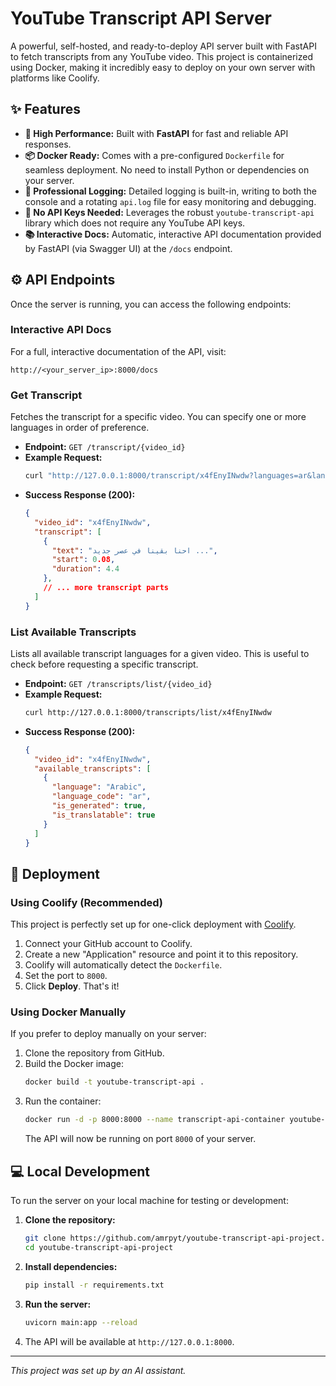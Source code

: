 # YouTube Transcript API Server

A powerful, self-hosted, and ready-to-deploy API server built with FastAPI to fetch transcripts from any YouTube video. This project is containerized using Docker, making it incredibly easy to deploy on your own server with platforms like Coolify.

## ✨ Features

- **🚀 High Performance:** Built with **FastAPI** for fast and reliable API responses.
- **📦 Docker Ready:** Comes with a pre-configured `Dockerfile` for seamless deployment. No need to install Python or dependencies on your server.
- **📝 Professional Logging:** Detailed logging is built-in, writing to both the console and a rotating `api.log` file for easy monitoring and debugging.
- **🔑 No API Keys Needed:** Leverages the robust `youtube-transcript-api` library which does not require any YouTube API keys.
- **📚 Interactive Docs:** Automatic, interactive API documentation provided by FastAPI (via Swagger UI) at the `/docs` endpoint.

## ⚙️ API Endpoints

Once the server is running, you can access the following endpoints:

### Interactive API Docs

For a full, interactive documentation of the API, visit:
```
http://<your_server_ip>:8000/docs
```

### Get Transcript

Fetches the transcript for a specific video. You can specify one or more languages in order of preference.

- **Endpoint:** `GET /transcript/{video_id}`
- **Example Request:**
  ```bash
  curl "http://127.0.0.1:8000/transcript/x4fEnyINwdw?languages=ar&languages=en"
  ```
- **Success Response (200):**
  ```json
  {
    "video_id": "x4fEnyINwdw",
    "transcript": [
      {
        "text": "احنا بقينا في عصر جديد ...",
        "start": 0.08,
        "duration": 4.4
      },
      // ... more transcript parts
    ]
  }
  ```

### List Available Transcripts

Lists all available transcript languages for a given video. This is useful to check before requesting a specific transcript.

- **Endpoint:** `GET /transcripts/list/{video_id}`
- **Example Request:**
  ```bash
  curl http://127.0.0.1:8000/transcripts/list/x4fEnyINwdw
  ```
- **Success Response (200):**
  ```json
  {
    "video_id": "x4fEnyINwdw",
    "available_transcripts": [
      {
        "language": "Arabic",
        "language_code": "ar",
        "is_generated": true,
        "is_translatable": true
      }
    ]
  }
  ```

## 🚀 Deployment

### Using Coolify (Recommended)

This project is perfectly set up for one-click deployment with [Coolify](https://coolify.io/).

1.  Connect your GitHub account to Coolify.
2.  Create a new "Application" resource and point it to this repository.
3.  Coolify will automatically detect the `Dockerfile`.
4.  Set the port to `8000`.
5.  Click **Deploy**. That's it!

### Using Docker Manually

If you prefer to deploy manually on your server:

1.  Clone the repository from GitHub.
2.  Build the Docker image:
    ```bash
    docker build -t youtube-transcript-api .
    ```
3.  Run the container:
    ```bash
    docker run -d -p 8000:8000 --name transcript-api-container youtube-transcript-api
    ```
    The API will now be running on port `8000` of your server.

## 💻 Local Development

To run the server on your local machine for testing or development:

1.  **Clone the repository:**
    ```bash
    git clone https://github.com/amrpyt/youtube-transcript-api-project.git
    cd youtube-transcript-api-project
    ```
2.  **Install dependencies:**
    ```bash
    pip install -r requirements.txt
    ```
3.  **Run the server:**
    ```bash
    uvicorn main:app --reload
    ```
4.  The API will be available at `http://127.0.0.1:8000`.

---
_This project was set up by an AI assistant._
